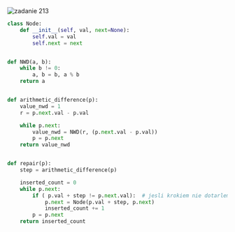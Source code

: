 <picture>
  <source srcset="../../srt/zbior_zadan/213.png" media="(prefers-color-scheme: light)">
  <source srcset="../../srt/zbior_zadan/black_213.png" media="(prefers-color-scheme: dark)">
  <img src="../../srt/zbior_zadan/black_213.png" alt="zadanie 213">
</picture>

```python
class Node:
    def __init__(self, val, next=None):
        self.val = val
        self.next = next


def NWD(a, b):
    while b != 0:
        a, b = b, a % b
    return a


def arithmetic_difference(p):
    value_nwd = 1
    r = p.next.val - p.val

    while p.next:
        value_nwd = NWD(r, (p.next.val - p.val))
        p = p.next
    return value_nwd


def repair(p):
    step = arithmetic_difference(p)

    inserted_count = 0
    while p.next:
        if ( p.val + step != p.next.val):  # jesli krokiem nie dotarlem do nastpnego elemetu musze go dodac
            p.next = Node(p.val + step, p.next)
            inserted_count += 1
        p = p.next
    return inserted_count
```


